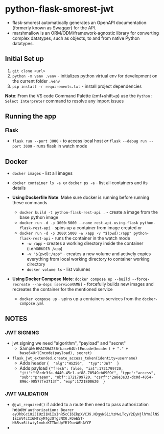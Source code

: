 # python-flask-smorest-jwt

- flask-smorest automatically generates an OpenAPI documentation (formerly known as Swagger) for the API.
- marshmallow is an ORM/ODM/framework-agnostic library for converting complex datatypes, such as objects, to and from native Python datatypes.

## Initial Set up

1. `git clone <url>`
2. `python -m venv .venv` - initializes python virtual env for development on the current folder `.venv`
3. `pip install -r requirements.txt` - install project dependencies

**Note**: From the VS code Command Palette (cmf+shift+p) use the `Python: Select Interpreter` command to resolve any import issues

## Running the app

### Flask

- `flask run --port 3000` - to access local host *or* `flask --debug run --port 3000` - runs flask in watch mode

## Docker

- `docker images` - list all images
- `docker container ls -a`  or `docker ps -a` - list all containers and its details
- **Using Dockerfile**
    **Note**: Make sure docker is running before running these commands
  - `docker build -t python-flask-rest-api .` - create a image from the base python image
  - `docker run -d -p 3000:5000 --name rest-api-using-flask python-flask-rest-api` - spins up a container from image created
    or
  - `docker run -d -p 3000:5000 -w /app -v "$(pwd):/app" python-flask-rest-api` - runs the container in the watch mode
    - `-w /app` - creates a working directory inside the container (i.e.`WORKDIR /app`)
    - `-v "$(pwd):/app"` - creates a new volume and actively copies everything from local working directory to container working directory
    - `docker volume ls` - list volumes

- **Using Docker Compose**
**Note**: `docker compose up --build --force-recreate --no-deps [serviceNAME]` - forcefully builds new images and recreates the  container for the mentioned service
  - `docker compose up` - spins up a containers services from the `docker-compose.yml`  
  

## NOTES

### JWT SIGNING
- jwt signing we need "algorithm", "payload" and "secret"
  - Sample `HMACSHA256(base64UrlEncode(header) + "." + base64UrlEncode(payload), secret)`
- `flask_jwt_extended.create_access_token(identity=username)`
  - Adds header `{  "alg":"HS256",  "typ":"JWT"  }`
  - Adds payload ```{"fresh": false, "iat":1721799720, "jti":"f8cdc3fa-d440-45c1-af88-70549eb6909f", "type":"access", "sub":"prasan", "nbf":1721799720, "csrf":"2a8e3e33-dc0d-4054-896c-90577fe3713f", "exp":1721800620  }```

### JWT VALIDATION
- `@jwt_required()` if added to a route then need to pass authorization header `authorization: Bearer eyJhbGciOiJIUzI1NiIsInR5cCI6IkpXVCJ9.NDgyNS1iYzMwLTcyY2EyNjlhYmJlNSIsImV4cCI6MTcyMTg3OTg3NX0.FDeE5T-Nk5sx6Ltwiy1mxhzKTTkoUpYR19ueW6hAYCE`
- 